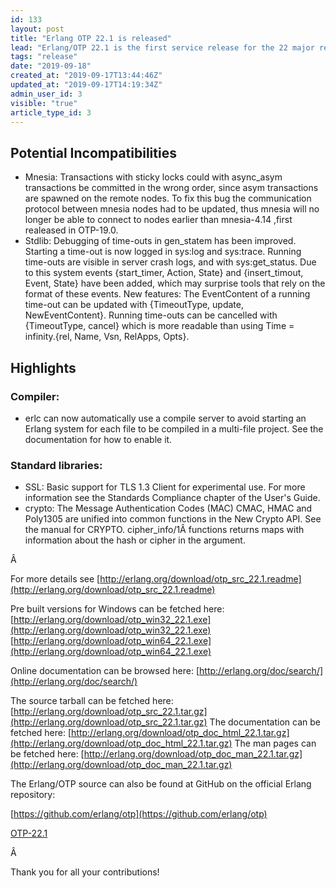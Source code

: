 ```yaml
---
id: 133
layout: post
title: "Erlang OTP 22.1 is released"
lead: "Erlang/OTP 22.1 is the first service release for the 22 major release with new features, improvements as well as bugfixes"
tags: "release"
date: "2019-09-18"
created_at: "2019-09-17T13:44:46Z"
updated_at: "2019-09-17T14:19:34Z"
admin_user_id: 3
visible: "true"
article_type_id: 3
---
```

## Potential Incompatibilities
* Mnesia: Transactions with sticky locks could with async_asym transactions be committed in the wrong order, since asym transactions are spawned on the remote nodes. To fix this bug the communication protocol between mnesia nodes had to be updated, thus mnesia will no longer be able to connect to nodes earlier than mnesia-4.14 ,first realeased in OTP-19.0.
* Stdlib: Debugging of time-outs in gen_statem has been improved. Starting a time-out is now logged in sys:log and sys:trace. Running time-outs are visible in server crash logs, and with sys:get_status. Due to this system events {start_timer, Action, State} and {insert_timout, Event, State} have been added, which may surprise tools that rely on the format of these events. New features: The EventContent of a running time-out can be updated with {TimeoutType, update, NewEventContent}. Running time-outs can be cancelled with {TimeoutType, cancel} which is more readable than using Time = infinity.{rel, Name, Vsn, RelApps, Opts}.
## Highlights
### Compiler:
* erlc can now automatically use a compile server to avoid starting an Erlang system for each file to be compiled in a multi-file project. See the documentation for how to enable it.
### Standard libraries:
* SSL: Basic support for TLS 1.3 Client for experimental use. For more information see the Standards Compliance chapter of the User's Guide.
* crypto: The Message Authentication Codes (MAC) CMAC, HMAC and Poly1305 are unified into common functions in the New Crypto API. See the manual for CRYPTO. cipher_info/1Â functions returns maps with information about the hash or cipher in the argument.

Â 

For more details see
 [http://erlang.org/download/otp_src_22.1.readme](http://erlang.org/download/otp_src_22.1.readme)

Pre built versions for Windows can be fetched here:
 [http://erlang.org/download/otp_win32_22.1.exe](http://erlang.org/download/otp_win32_22.1.exe)
 [http://erlang.org/download/otp_win64_22.1.exe](http://erlang.org/download/otp_win64_22.1.exe)

Online documentation can be browsed here:
 [http://erlang.org/doc/search/](http://erlang.org/doc/search/)

The source tarball can be fetched here:
 [http://erlang.org/download/otp_src_22.1.tar.gz](http://erlang.org/download/otp_src_22.1.tar.gz)
 The documentation can be fetched here:
 [http://erlang.org/download/otp_doc_html_22.1.tar.gz](http://erlang.org/download/otp_doc_html_22.1.tar.gz)
 The man pages can be fetched here:
 [http://erlang.org/download/otp_doc_man_22.1.tar.gz](http://erlang.org/download/otp_doc_man_22.1.tar.gz)

The Erlang/OTP source can also be found at GitHub on the official Erlang repository:

[https://github.com/erlang/otp](https://github.com/erlang/otp)

[OTP-22.1](https://github.com/erlang/otp/releases/tag/OTP-22.1)

Â 

Thank you for all your contributions!
